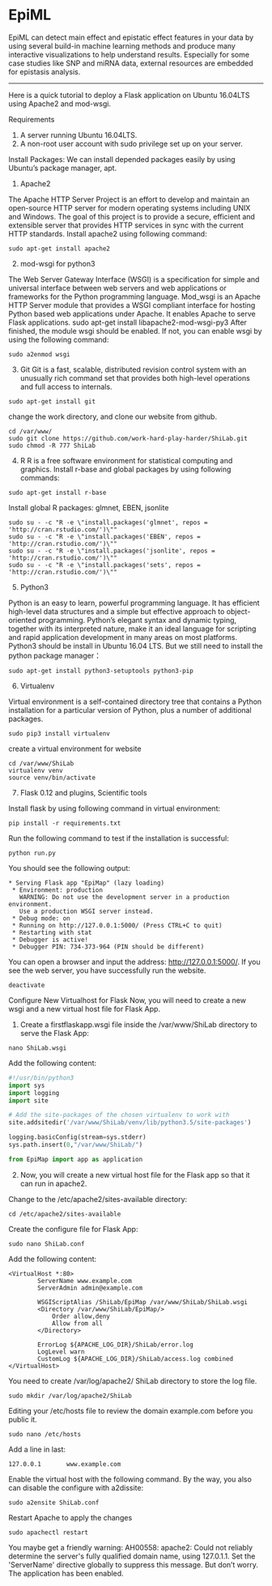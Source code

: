 # EpiML

EpiML can detect main effect and epistatic effect features in your data by using several build-in machine learning methods and produce many interactive visualizations to help understand results. Especially for some case studies like SNP and miRNA data, external resources are embedded for epistasis analysis.

------------------------------------------------
Here is a quick tutorial to deploy a Flask application on Ubuntu 16.04LTS using Apache2 and mod-wsgi. 

Requirements
1.	A server running Ubuntu 16.04LTS.
2.	A non-root user account with sudo privilege set up on your server.

Install Packages:
We can install depended packages easily by using Ubuntu’s package manager, apt. 
1.	Apache2

The Apache HTTP Server Project is an effort to develop and maintain an open-source HTTP server for modern operating systems including UNIX and Windows. The goal of this project is to provide a secure, efficient and extensible server that provides HTTP services in sync with the current HTTP standards. Install apache2 using following command:

`sudo apt-get install apache2`

2.	mod-wsgi for python3

The Web Server Gateway Interface (WSGI) is a specification for simple and universal interface between web servers and web applications or frameworks for the Python programming language. Mod_wsgi is an Apache HTTP Server module that provides a WSGI compliant interface for hosting Python based web applications under Apache. It enables Apache to serve Flask applications.
sudo apt-get install libapache2-mod-wsgi-py3
After finished, the module wsgi should be enabled. If not, you can enable wsgi by using the following command:

`sudo a2enmod wsgi`

3.	Git
Git is a fast, scalable, distributed revision control system with an unusually rich command set that provides both high-level operations and full access to internals.

`sudo apt-get install git`

change the work directory, and clone our website from github.	

```
cd /var/www/
sudo git clone https://github.com/work-hard-play-harder/ShiLab.git
sudo chmod -R 777 ShiLab
```

4.	R
R is a free software environment for statistical computing and graphics. Install r-base and global packages by using following commands:

`sudo apt-get install r-base`

Install global R packages: glmnet, EBEN, jsonlite

```
sudo su - -c "R -e \"install.packages('glmnet', repos = 'http://cran.rstudio.com/')\""
sudo su - -c "R -e \"install.packages('EBEN', repos = 'http://cran.rstudio.com/')\""
sudo su - -c "R -e \"install.packages('jsonlite', repos = 'http://cran.rstudio.com/')\""
sudo su - -c "R -e \"install.packages('sets', repos = 'http://cran.rstudio.com/')\""
```

5.	Python3

Python is an easy to learn, powerful programming language. It has efficient high-level data structures and a simple but effective approach to object-oriented programming. Python’s elegant syntax and dynamic typing, together with its interpreted nature, make it an ideal language for scripting and rapid application development in many areas on most platforms. Python3 should be install in Ubuntu 16.04 LTS. But we still need to install the python package manager：

`sudo apt-get install python3-setuptools python3-pip`

6.	Virtualenv

Virtual environment is a self-contained directory tree that contains a Python installation for a particular version of Python, plus a number of additional packages.

`sudo pip3 install virtualenv`

create a virtual environment for website
```
cd /var/www/ShiLab
virtualenv venv
source venv/bin/activate
```

7.	Flask 0.12 and plugins, Scientific tools

Install flask by using following command in virtual environment:

`pip install -r requirements.txt`

Run the following command to test if the installation is successful:

`python run.py`

You should see the following output:

```
* Serving Flask app "EpiMap" (lazy loading)
 * Environment: production
   WARNING: Do not use the development server in a production environment.
   Use a production WSGI server instead.
 * Debug mode: on
 * Running on http://127.0.0.1:5000/ (Press CTRL+C to quit)
 * Restarting with stat
 * Debugger is active!
 * Debugger PIN: 734-373-964 (PIN should be different)
```

You can open a browser and input the address: http://127.0.0.1:5000/. If you see the web server, you have successfully run the website. 

`deactivate`

Configure New Virtualhost for Flask
Now, you will need to create a new wsgi and a new virtual host file for Flask App.

1.	Create a firstflaskapp.wsgi file inside the /var/www/ShiLab directory to serve the Flask App:

`nano ShiLab.wsgi`

Add the following content:
```python
#!/usr/bin/python3
import sys
import logging
import site

# Add the site-packages of the chosen virtualenv to work with
site.addsitedir('/var/www/ShiLab/venv/lib/python3.5/site-packages')

logging.basicConfig(stream=sys.stderr)
sys.path.insert(0,"/var/www/ShiLab/")

from EpiMap import app as application
```

2.	Now, you will create a new virtual host file for the Flask app so that it can run in apache2.

Change to the /etc/apache2/sites-available directory:

`cd /etc/apache2/sites-available`

Create the configure file for Flask App:

`sudo nano ShiLab.conf`

Add the following content:

```
<VirtualHost *:80>
        ServerName www.example.com
        ServerAdmin admin@example.com

        WSGIScriptAlias /ShiLab/EpiMap /var/www/ShiLab/ShiLab.wsgi
        <Directory /var/www/ShiLab/EpiMap/>
            Order allow,deny
            Allow from all
        </Directory>

        ErrorLog ${APACHE_LOG_DIR}/ShiLab/error.log
        LogLevel warn
        CustomLog ${APACHE_LOG_DIR}/ShiLab/access.log combined
</VirtualHost>
```

You need to create /var/log/apache2/ ShiLab directory to store the log file.

`sudo mkdir /var/log/apache2/ShiLab`

Editing your /etc/hosts file to review the domain example.com before you public it.

`sudo nano /etc/hosts`

Add a line in last:

`127.0.0.1       www.example.com`

Enable the virtual host with the following command. By the way, you also can disable the configure with a2dissite:

`sudo a2ensite ShiLab.conf`

Restart Apache to apply the changes

`sudo apachectl restart`

You maybe get a friendly warning: AH00558: apache2: Could not reliably determine the server's fully qualified domain name, using 127.0.1.1. Set the 'ServerName' directive globally to suppress this message. 
But don’t worry. The application has been enabled. 
